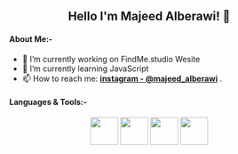 <h2 align="center">Hello I'm Majeed Alberawi! 👋</h3>

#### About Me:-
- 🔭 I’m currently working on FindMe.studio Wesite
- 🌱 I’m currently learning JavaScript
- 📫 How to reach me: **[instagram - @majeed_alberawi](https://www.instagram.com/majeed_alberawi/)** .

#### Languages & Tools:-
<p align="center">
  <img src="https://www.svgrepo.com/show/353884/html-5.svg" width="50px">
  <img src="https://www.svgrepo.com/show/353623/css-3.svg" width="50px">
  <img src="https://www.svgrepo.com/show/374068/scss.svg" width="50px">
  <img src="https://www.svgrepo.com/show/303206/javascript-logo.svg" width="50px">
</p>

<!--
**Majeed-Alberawi/Majeed-Alberawi** is a ✨ _special_ ✨ repository because its `README.md` (this file) appears on your GitHub profile.

Here are some ideas to get you started:
- 👯 I’m looking to collaborate on ...
- 🤔 I’m looking for help with ...
- 💬 Ask me about ...
- 😄 Pronouns: ...
- ⚡ Fun fact: ...
-->
